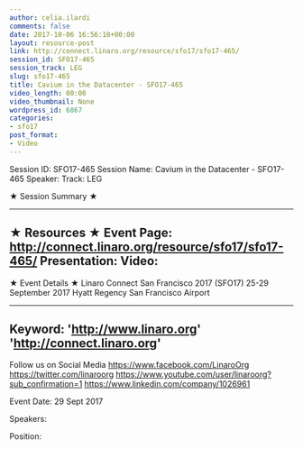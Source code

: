 ```yaml
---
author: celia.ilardi
comments: false
date: 2017-10-06 16:56:18+00:00
layout: resource-post
link: http://connect.linaro.org/resource/sfo17/sfo17-465/
session_id: SFO17-465
session_track: LEG
slug: sfo17-465
title: Cavium in the Datacenter - SFO17-465
video_length: 00:00
video_thumbnail: None
wordpress_id: 6867
categories:
- sfo17
post_format:
- Video
---
```


Session ID: SFO17-465
Session Name: Cavium in the Datacenter - SFO17-465
Speaker: 
Track: LEG


★ Session Summary ★

---------------------------------------------------
★ Resources ★
Event Page: http://connect.linaro.org/resource/sfo17/sfo17-465/
Presentation: 
Video: 
 ---------------------------------------------------

★ Event Details ★
Linaro Connect San Francisco 2017 (SFO17)
25-29 September 2017
Hyatt Regency San Francisco Airport

---------------------------------------------------
Keyword: 
'http://www.linaro.org'
'http://connect.linaro.org'
---------------------------------------------------
Follow us on Social Media
https://www.facebook.com/LinaroOrg
https://twitter.com/linaroorg
https://www.youtube.com/user/linaroorg?sub_confirmation=1
https://www.linkedin.com/company/1026961

Event Date: 29 Sept 2017

Speakers: 

Position: 
